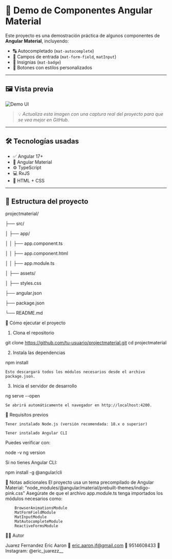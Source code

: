 # 🌟 Demo de Componentes Angular Material

Este proyecto es una demostración práctica de algunos componentes de **Angular Material**, incluyendo:

- 🔠 Autocompletado (`mat-autocomplete`)
- 📝 Campos de entrada (`mat-form-field`, `matInput`)
- 🎯 Insignias (`mat-badge`)
- 🔘 Botones con estilos personalizados

---

## 🖼️ Vista previa

![Demo UI](https://via.placeholder.com/800x400.png?text=Demo+de+Componentes+Angular+Material)

> 💡 *Actualiza esta imagen con una captura real del proyecto para que se vea mejor en GitHub.*

---

## 🛠️ Tecnologías usadas

- ✅ Angular 17+
- 🎨 Angular Material
- ⚙️ TypeScript
- 💻 RxJS
- 🧱 HTML + CSS

---

## 📁 Estructura del proyecto

projectmaterial/

├── src/

│   ├── app/

│   │   ├── app.component.ts

│   │   ├── app.component.html

│   │   ├── app.module.ts

│   ├── assets/

│   ├── styles.css

├── angular.json

├── package.json

└── README.md


🚀 Cómo ejecutar el proyecto
1. Clona el repositorio

git clone https://github.com/tu-usuario/projectmaterial.git
cd projectmaterial

2. Instala las dependencias

npm install

    Esto descargará todos los módulos necesarios desde el archivo package.json.

3. Inicia el servidor de desarrollo

ng serve --open

    Se abrirá automáticamente el navegador en http://localhost:4200.

🧩 Requisitos previos

    Tener instalado Node.js (versión recomendada: 18.x o superior)

    Tener instalado Angular CLI

Puedes verificar con:

node -v
ng version

Si no tienes Angular CLI:

npm install -g @angular/cli

📌 Notas adicionales
    El proyecto usa un tema precompilado de Angular Material:
    "node_modules/@angular/material/prebuilt-themes/indigo-pink.css"
    Asegúrate de que el archivo app.module.ts tenga importados los módulos necesarios como:    
    
        BrowserAnimationsModule
        MatFormFieldModule
        MatInputModule
        MatAutocompleteModule
        ReactiveFormsModule

👨‍💻 Autor

Juarez Fernandez Eric Aaron
📧 eric.aaron.jf@gmail.com
📱 9514608433
📸 Instagram: @eric_juarezz__
